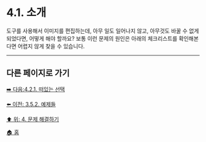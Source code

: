 # 4.1. 소개
도구를 사용해서 이미지를 편집하는데, 아무 일도 일어나지 않고, 아무것도 바꿀 수 없게 되었다면, 어떻게 해야 할까요? 보통 이런 문제의 원인은 아래의 체크리스트를 확인해본다면 어렵지 않게 찾을 수 있습니다. 

***

## 다른 페이지로 가기

[➡️ 다음:4.2.1. 떠있는 선택](./04-02-01-there-is-a-floating-selection.md)

[⬅️ 이전: 3.5.2. 예제들](./03-05-02-examples.md)

[⬆️ 위: 4. 문제 해결하기](./04-00-what-to-do-if-you-are-stuck.md)

[🏠 홈](./00-home.md)